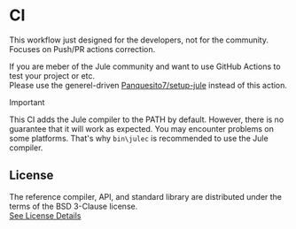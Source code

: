 # CI

This workflow just designed for the developers, not for the community.\
Focuses on Push/PR actions correction.

If you are meber of the Jule community and want to use GitHub Actions to test your project or etc.\
Please use the generel-driven [Panquesito7/setup-jule](https://github.com/Panquesito7/setup-jule) instead of this action.

> [!IMPORTANT]
> This CI adds the Jule compiler to the PATH by default.
> However, there is no guarantee that it will work as expected.
> You may encounter problems on some platforms.
> That's why `bin\julec` is recommended to use the Jule compiler.

## License

The reference compiler, API, and standard library are distributed under the terms of the BSD 3-Clause license.\
[See License Details](./LICENSE)
